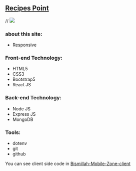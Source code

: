 ## [Recipes Point](https://recipespoint.netlify.app/)

// <img src="https://i.ibb.co/7Q7tQrm/Bismillah-Mobile-Zone.png" />

### about this site:


- Responsive

### Front-end Technology:

- HTML5
- CSS3
- Bootstrap5
- React JS

### Back-end Technology:

- Node JS
- Express JS
- MongoDB

### Tools:

- dotenv
- git
- github



You can see client side code in [Bismillah-Mobile-Zone-client](https://github.com/farhan-nahid/bismillah-mobile-zone-client)
